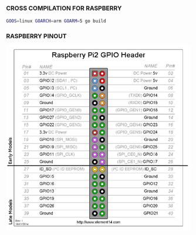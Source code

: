 ### CROSS COMPILATION FOR RASPBERRY
```bash
GOOS=linux GOARCH=arm GOARM=5 go build 

```

### RASPBERRY PINOUT
![PINOUT](header_pinout.jpg)
